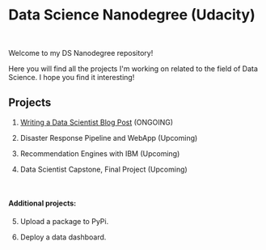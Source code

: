 # Data Science Nanodegree (Udacity)

<br>

Welcome to my DS Nanodegree repository!

Here you will find all the projects I'm working on related to the field of Data Science. I hope you find it interesting!
<br>

## Projects 

1. [Writing a Data Scientist Blog Post](https://github.com/MartaBallesterB/Data-Scientist-Nanodegree/tree/main/Writing%20a%20Data%20Scientist%20Blog%20Post) (ONGOING)

2. Disaster Response Pipeline and WebApp (Upcoming)

3. Recommendation Engines with IBM (Upcoming)

4. Data Scientist Capstone, Final Project (Upcoming)

<br>

#### Additional projects:

5. Upload a package to PyPi.

6. Deploy a data dashboard.
